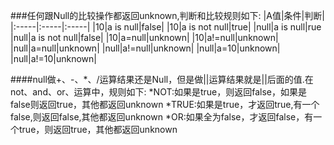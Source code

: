 ###任何跟Null的比较操作都返回unknown,判断和比较规则如下:
|A值|条件|判断|
|:-----|:-----|:-----|
|10|a is null|false|
|10|a is not  null|true|
|null|a is null|rue
|null|a is not  null|false|
|10|a=null|unknown|
|10|a!=null|unknown|
|null|a=null|unknown|
|null|a!=null|unknown|
|null|a=10|unknown|
|null|a!=10|unknown|

####null做+、-、*、/运算结果还是Null，但是做||运算结果就是||后面的值.在not、and、or、运算中，规则如下:
*NOT:如果是true，则返回false，如果是false则返回true，其他都返回unknown
*TRUE:如果是true，才返回true,有一个false,则返回false,其他都返回unknown
*OR:如果全为false，才返回false，有一个true，则返回true，其他都返回unknown
